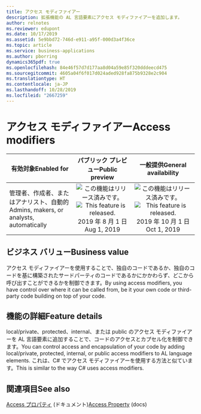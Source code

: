 ```yaml
---
title: アクセス モディファイアー
description: 拡張機能の AL 言語要素にアクセス モディファイアーを追加します。
author: relnotes
ms.reviewer: edupont
ms.date: 10/17/2019
ms.assetid: 5e9bbd72-746d-e911-a95f-000d3a4f36ce
ms.topic: article
ms.service: business-applications
ms.author: pborring
dynamics365pdf: true
ms.openlocfilehash: 84e46f57d7d177aa8d04a59e85f320dddeecd475
ms.sourcegitcommit: 4605a04f6f017d024aded928fa875b9328e2c904
ms.translationtype: HT
ms.contentlocale: ja-JP
ms.lasthandoff: 10/28/2019
ms.locfileid: "2667259"
---
```

# <a name="access-modifiers"></a><span data-ttu-id="bdb76-103">アクセス モディファイアー</span><span class="sxs-lookup"><span data-stu-id="bdb76-103">Access modifiers</span></span>


| <span data-ttu-id="bdb76-104">有効対象</span><span class="sxs-lookup"><span data-stu-id="bdb76-104">Enabled for</span></span>    |  <span data-ttu-id="bdb76-105">パブリック プレビュー</span><span class="sxs-lookup"><span data-stu-id="bdb76-105">Public preview</span></span> | <span data-ttu-id="bdb76-106">一般提供</span><span class="sxs-lookup"><span data-stu-id="bdb76-106">General availability</span></span> | 
| ---------- | :----------: |:----------: |
|<span data-ttu-id="bdb76-107">管理者、作成者、またはアナリスト、自動的</span><span class="sxs-lookup"><span data-stu-id="bdb76-107">Admins, makers, or analysts, automatically</span></span>|<span data-ttu-id="bdb76-108">![この機能はリリース済みです。](/dynamics365-release-plan/media/green-checkmark.png "この機能はリリース済みです。")</span><span class="sxs-lookup"><span data-stu-id="bdb76-108">![This feature is released.](/dynamics365-release-plan/media/green-checkmark.png "This feature is released.")</span></span> <span data-ttu-id="bdb76-109">2019 年 8 月 1 日</span><span class="sxs-lookup"><span data-stu-id="bdb76-109">Aug 1, 2019</span></span>| <span data-ttu-id="bdb76-110">![この機能はリリース済みです。](/dynamics365-release-plan/media/green-checkmark.png "この機能はリリース済みです。")</span><span class="sxs-lookup"><span data-stu-id="bdb76-110">![This feature is released.](/dynamics365-release-plan/media/green-checkmark.png "This feature is released.")</span></span> <span data-ttu-id="bdb76-111">2019 年 10 月 1 日</span><span class="sxs-lookup"><span data-stu-id="bdb76-111">Oct 1, 2019</span></span>|


## <a name="business-value"></a><span data-ttu-id="bdb76-112">ビジネス バリュー</span><span class="sxs-lookup"><span data-stu-id="bdb76-112">Business value</span></span>
<!-- bv start -->
<span data-ttu-id="bdb76-113">アクセス モディファイアーを使用することで、独自のコードであるか、独自のコードを基に構築されたサードパーティのコードであるかにかかわらず、どこから呼び出すことができるかを制御できます。</span><span class="sxs-lookup"><span data-stu-id="bdb76-113">By using access modifiers, you have control over where it can be called from, be it your own code or third-party code building on top of your code.</span></span>
<!-- bv end -->



## <a name="feature-details"></a><span data-ttu-id="bdb76-114">機能の詳細</span><span class="sxs-lookup"><span data-stu-id="bdb76-114">Feature details</span></span>
<!--feature detail start -->
<span data-ttu-id="bdb76-115">local/private、protected、internal、または public のアクセス モディファイアーを AL 言語要素に追加することで、コードのアクセスとカプセル化を制御できます。</span><span class="sxs-lookup"><span data-stu-id="bdb76-115">You can control access and encapsulation of your code by adding local/private, protected, internal, or public access modifiers to AL language elements.</span></span> <span data-ttu-id="bdb76-116">これは、C# でアクセス モディファイアーを使用する方法と似ています。</span><span class="sxs-lookup"><span data-stu-id="bdb76-116">This is similar to the way C# uses access modifiers.</span></span>
<!--feature detail end -->










## <a name="see-also"></a><span data-ttu-id="bdb76-117">関連項目</span><span class="sxs-lookup"><span data-stu-id="bdb76-117">See also</span></span>

<span data-ttu-id="bdb76-118">[Access プロパティ](https://docs.microsoft.com/dynamics365/business-central/dev-itpro/developer/properties/devenv-access-property) (ドキュメント)</span><span class="sxs-lookup"><span data-stu-id="bdb76-118">[Access Property](https://docs.microsoft.com/dynamics365/business-central/dev-itpro/developer/properties/devenv-access-property) (docs)</span></span>
